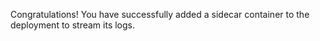 Congratulations! You have successfully added a sidecar container to the deployment to stream its logs.
